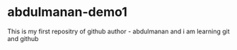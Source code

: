 # abdulmanan-demo1
This is my first repositry of github 
author - abdulmanan and i am learning git and github 
